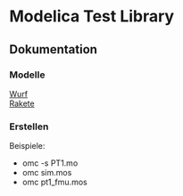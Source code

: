 # Modelica Test Library
## Dokumentation
### Modelle
[Wurf](https://fhanisch.github.io/Doc/DevLib.html#DevLib.Wurf)  
[Rakete](https://fhanisch.github.io/Doc/DevLib.html#DevLib.Rakete)
### Erstellen
Beispiele:
- omc -s PT1.mo
- omc sim.mos
- omc pt1_fmu.mos
